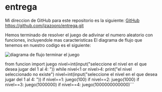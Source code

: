 # entrega

Mi direccion de GitHub para este repositorio es la siguiente: [GitHub](https://github.com/jzazooro/entrega.git)
https://github.com/jzazooro/entrega.git

Hemos terminado de resolver el juego de adivinar el numero aleatorio con funciones, incluyendole mas caracteristicas
El diagrama de flujo que tenemos en nuestro codigo es el siguiente: 

![diagrama de flujo terminar el juego](C:/jzazooro/entrega/DIAGRAMA-DE-FLUJO-TERMINAR-EL-JUEGO.jpg)

from funcion import juego
nivel=int(input("seleccione el nivel en el que desea jugar del 1 al 4: "))
while nivel<1 or nivel>4:
    print("el nivel seleccionado no existe")
    nivel=int(input("seleccione el nivel en el que desea jugar del 1 al 4: "))
if nivel==1:
    juego(100)
if nivel==2:
    juego(1000)
if nivel==3:
    juego(1000000)
if nivel==4:
    juego(1000000000000)```
